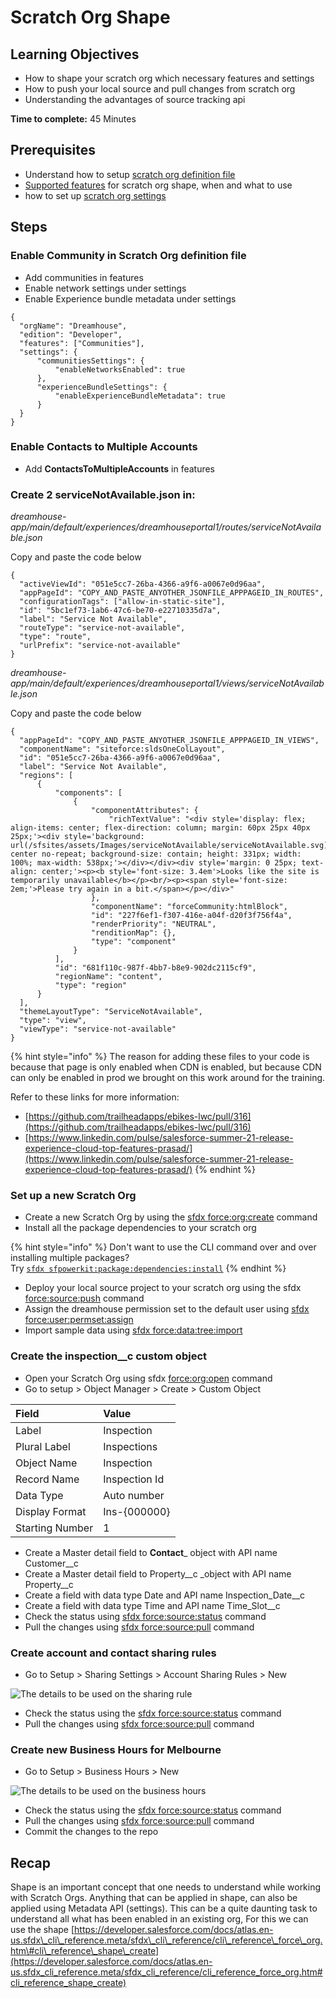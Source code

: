 # Scratch Org Shape

## Learning Objectives

* How to shape your scratch org which necessary features and settings
* How to push your local source and pull changes from scratch org
* Understanding the advantages of source tracking api

**Time to complete:** 45 Minutes

## Prerequisites

* Understand how to setup [scratch org definition file](https://developer.salesforce.com/docs/atlas.en-us.sfdx_dev.meta/sfdx_dev/sfdx_dev_scratch_orgs_def_file.htm) 
* [Supported features](https://developer.salesforce.com/docs/atlas.en-us.sfdx_dev.meta/sfdx_dev/sfdx_dev_scratch_orgs_def_file_config_values.htm#sfdx_dev_scratch_orgs_def_file_config_values)  for scratch org shape, when and what to use
* how to set up [scratch org settings](https://developer.salesforce.com/docs/atlas.en-us.sfdx_dev.meta/sfdx_dev/sfdx_dev_scratch_orgs_settings.htm) 

## Steps

### Enable Community in Scratch Org definition file

* Add communities in features
* Enable network settings under settings
* Enable Experience bundle metadata under settings

```text
{
  "orgName": "Dreamhouse",
  "edition": "Developer",
  "features": ["Communities"],
  "settings": {
      "communitiesSettings": {
          "enableNetworksEnabled": true
      },
      "experienceBundleSettings": {
          "enableExperienceBundleMetadata": true
      }
  }
}
```

### Enable Contacts to Multiple Accounts

* Add **ContactsToMultipleAccounts** in features

### Create 2 serviceNotAvailable.json in:

_dreamhouse-app/main/default/experiences/dreamhouseportal1/routes/serviceNotAvailable.json_

Copy and paste the code below

```text
{
  "activeViewId": "051e5cc7-26ba-4366-a9f6-a0067e0d96aa",
  "appPageId": "COPY_AND_PASTE_ANYOTHER_JSONFILE_APPPAGEID_IN_ROUTES",
  "configurationTags": ["allow-in-static-site"],
  "id": "5bc1ef73-1ab6-47c6-be70-e22710335d7a",
  "label": "Service Not Available",
  "routeType": "service-not-available",
  "type": "route",
  "urlPrefix": "service-not-available"
}
```

_dreamhouse-app/main/default/experiences/dreamhouseportal1/views/serviceNotAvailable.json_

Copy and paste the code below

```text
{
  "appPageId": "COPY_AND_PASTE_ANYOTHER_JSONFILE_APPPAGEID_IN_VIEWS",
  "componentName": "siteforce:sldsOneColLayout",
  "id": "051e5cc7-26ba-4366-a9f6-a0067e0d96aa",
  "label": "Service Not Available",
  "regions": [
      {
          "components": [
              {
                  "componentAttributes": {
                      "richTextValue": "<div style='display: flex; align-items: center; flex-direction: column; margin: 60px 25px 40px 25px;'><div style='background: url(/sfsites/assets/Images/serviceNotAvailable/serviceNotAvailable.svg) center no-repeat; background-size: contain; height: 331px; width: 100%; max-width: 538px;'></div></div><div style='margin: 0 25px; text-align: center;'><p><b style='font-size: 3.4em'>Looks like the site is temporarily unavailable</b></p><br/><p><span style='font-size: 2em;'>Please try again in a bit.</span></p></div>"
                  },
                  "componentName": "forceCommunity:htmlBlock",
                  "id": "227f6ef1-f307-416e-a04f-d20f3f756f4a",
                  "renderPriority": "NEUTRAL",
                  "renditionMap": {},
                  "type": "component"
              }
          ],
          "id": "681f110c-987f-4bb7-b8e9-902dc2115cf9",
          "regionName": "content",
          "type": "region"
      }
  ],
  "themeLayoutType": "ServiceNotAvailable",
  "type": "view",
  "viewType": "service-not-available"
}
```

{% hint style="info" %}
The reason for adding these files to your code is because that page is only enabled when CDN is enabled, but because CDN can only be enabled in prod we brought on this work around for the training.

Refer to these links for more information:

* [https://github.com/trailheadapps/ebikes-lwc/pull/316](https://github.com/trailheadapps/ebikes-lwc/pull/316)
* [https://www.linkedin.com/pulse/salesforce-summer-21-release-experience-cloud-top-features-prasad/](https://www.linkedin.com/pulse/salesforce-summer-21-release-experience-cloud-top-features-prasad/)
{% endhint %}

### Set up a new Scratch Org

* Create a new Scratch Org by using the [sfdx force:org:create](https://developer.salesforce.com/docs/atlas.en-us.sfdx_cli_reference.meta/sfdx_cli_reference/cli_reference_force_org.htm#cli_reference_create) command
* Install all the package dependencies to your scratch org

{% hint style="info" %}
Don't want to use the CLI command over and over installing multiple packages?  
Try [`sfdx sfpowerkit:package:dependencies:install`](https://github.com/accenture/sfpowerkit/#sfpowerkitpackagedependenciesinstall)
{% endhint %}

* Deploy your local source project to your scratch org using the sfdx [force:source:push](https://developer.salesforce.com/docs/atlas.en-us.sfdx_cli_reference.meta/sfdx_cli_reference/cli_reference_force_source.htm#cli_reference_push) command 
* Assign the dreamhouse permission set to the default user using [sfdx force:user:permset:assign](https://developer.salesforce.com/docs/atlas.en-us.sfdx_cli_reference.meta/sfdx_cli_reference/cli_reference_force_user.htm#cli_reference_permset_assign)
* Import sample data using [sfdx force:data:tree:import](https://developer.salesforce.com/docs/atlas.en-us.sfdx_cli_reference.meta/sfdx_cli_reference/cli_reference_force_data.htm#cli_reference_tree_import)

### Create the inspection\_\_c custom object

* Open your Scratch Org using sfdx [force:org:open](https://developer.salesforce.com/docs/atlas.en-us.sfdx_cli_reference.meta/sfdx_cli_reference/cli_reference_force_org.htm#cli_reference_create) command
* Go to setup &gt; Object Manager &gt; Create &gt; Custom Object

| Field | Value |
| :--- | :--- |
| Label | Inspection |
| Plural Label | Inspections |
| Object Name | Inspection |
| Record Name | Inspection Id |
| Data Type | Auto number |
| Display Format | Ins-{000000} |
| Starting Number | 1 |

* Create a Master detail field to **Contact**_ object with API name Customer__c
* Create a Master detail field to Property__c _object with API name Property__c
* Create a field with data type Date and API name Inspection_Date__c
* Create a field with data type Time and API name Time_Slot__c
* Check the status using [sfdx force:source:status](https://developer.salesforce.com/docs/atlas.en-us.sfdx_cli_reference.meta/sfdx_cli_reference/cli_reference_force_source.htm#cli_reference_status)  command
* Pull the changes using [sfdx force:source:pull](https://developer.salesforce.com/docs/atlas.en-us.sfdx_cli_reference.meta/sfdx_cli_reference/cli_reference_force_source.htm#cli_reference_pull)  command

### Create account and contact sharing rules

* Go to Setup &gt; Sharing Settings &gt; Account Sharing Rules &gt; New 

![The details to be used on the sharing rule](../.gitbook/assets/image%20%289%29.png)

* Check the status using the [sfdx force:source:status](https://developer.salesforce.com/docs/atlas.en-us.sfdx_cli_reference.meta/sfdx_cli_reference/cli_reference_force_source.htm#cli_reference_status) command
* Pull the changes using [sfdx force:source:pull](https://developer.salesforce.com/docs/atlas.en-us.sfdx_cli_reference.meta/sfdx_cli_reference/cli_reference_force_source.htm#cli_reference_pull)  command

### Create new Business Hours for Melbourne

* Go to Setup &gt; Business Hours &gt; New

![The details to be used on the business hours](../.gitbook/assets/image%20%2818%29%20%281%29%20%281%29%20%281%29%20%281%29%20%281%29%20%281%29.png)

* Check the status using the [sfdx force:source:status](https://developer.salesforce.com/docs/atlas.en-us.sfdx_cli_reference.meta/sfdx_cli_reference/cli_reference_force_source.htm#cli_reference_status) command
* Pull the changes using [sfdx force:source:pull](https://developer.salesforce.com/docs/atlas.en-us.sfdx_cli_reference.meta/sfdx_cli_reference/cli_reference_force_source.htm#cli_reference_pull)  command
* Commit the changes to the repo 

## **Recap**

Shape is an important concept that one needs to understand while working with Scratch Orgs. Anything that can be applied in shape, can also be applied using Metadata API \(settings\). This can be a quite daunting task to understand all what has been enabled in an existing org, For this we can use the shape [https://developer.salesforce.com/docs/atlas.en-us.sfdx\_cli\_reference.meta/sfdx\_cli\_reference/cli\_reference\_force\_org.htm\#cli\_reference\_shape\_create](https://developer.salesforce.com/docs/atlas.en-us.sfdx_cli_reference.meta/sfdx_cli_reference/cli_reference_force_org.htm#cli_reference_shape_create)

